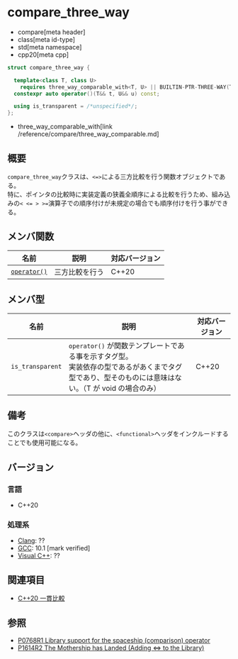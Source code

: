 # compare_three_way

* compare[meta header]
* class[meta id-type]
* std[meta namespace]
* cpp20[meta cpp]

```cpp
struct compare_three_way {

  template<class T, class U>
    requires three_way_comparable_with<T, U> || BUILTIN-PTR-THREE-WAY(T, U)
  constexpr auto operator()(T&& t, U&& u) const;

  using is_transparent = /*unspecified*/;
};
```
* three_way_comparable_with[link /reference/compare/three_way_comparable.md]

## 概要

`compare_three_way`クラスは、`<=>`による三方比較を行う関数オブジェクトである。  
特に、ポインタの比較時に実装定義の狭義全順序による比較を行うため、組み込みの`< <= > >=`演算子での順序付けが未規定の場合でも順序付けを行う事ができる。


## メンバ関数

| 名前                                         | 説明 | 対応バージョン |
| -------------------------------------------- | ---- | -------------- |
| [`operator()`](compare_three_way/op_call.md) |  三方比較を行う    | C++20          |

## メンバ型

| 名前             | 説明                                                                                                                                                   | 対応バージョン |
| ---------------- | ------------------------------------------------------------------------------------------------------------------------------------------------------ | -------------- |
| `is_transparent` | `operator()` が関数テンプレートである事を示すタグ型。<br/>実装依存の型であるがあくまでタグ型であり、型そのものには意味はない。（T が void の場合のみ） | C++20          |

## 備考
このクラスは`<compare>`ヘッダの他に、`<functional>`ヘッダをインクルードすることでも使用可能になる。

## バージョン
### 言語
- C++20

### 処理系
- [Clang](/implementation.md#clang): ??
- [GCC](/implementation.md#gcc): 10.1 [mark verified]
- [Visual C++](/implementation.md#visual_cpp): ??

## 関連項目

- [C++20 一貫比較](/lang/cpp20/consistent_comparison.md)


## 参照

- [P0768R1 Library support for the spaceship (comparison) operator](http://wg21.link/p0768)
- [P1614R2 The Mothership has Landed (Adding <=> to the Library)](http://wg21.link/p1614)
